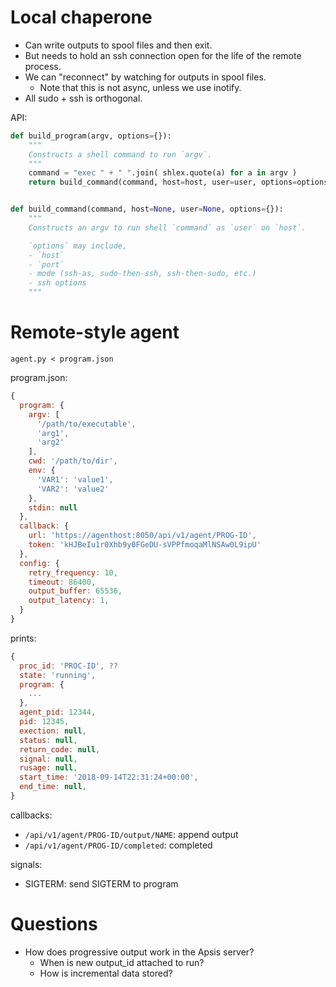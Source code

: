 # Local chaperone

- Can write outputs to spool files and then exit.
- But needs to hold an ssh connection open for the life of the remote process.
- We can "reconnect" by watching for outputs in spool files.
  - Note that this is not async, unless we use inotify.
- All sudo + ssh is orthogonal.

API:

```py
def build_program(argv, options={}):
    """
    Constructs a shell command to run `argv`.
    """
    command = "exec " + " ".join( shlex.quote(a) for a in argv )
    return build_command(command, host=host, user=user, options=options)


def build_command(command, host=None, user=None, options={}):
    """
    Constructs an argv to run shell `command` as `user` on `host`.

    `options` may include,
    - `host`
    - `port`
    - mode (ssh-as, sudo-then-ssh, ssh-then-sudo, etc.)
    - ssh options
    """

```



# Remote-style agent

```
agent.py < program.json
```


program.json:
```js
{
  program: {
    argv: [
      '/path/to/executable',
      'arg1',
      'arg2'
    ],
    cwd: '/path/to/dir',
    env: {
      'VAR1': 'value1',
      'VAR2': 'value2'
    },
    stdin: null
  },
  callback: {
    url: 'https://agenthost:8050/api/v1/agent/PROG-ID',
    token: 'kHJBeIu1r0Xhb9y0FGeDU-sVPPfmoqaMlNSAw0L9ipU'
  },
  config: {
    retry_frequency: 10,
    timeout: 86400,
    output_buffer: 65536,
    output_latency: 1,
  }
}
```

prints:
```js
{
  proc_id: 'PROC-ID', ??
  state: 'running',
  program: {
    ...
  },
  agent_pid: 12344,
  pid: 12345,
  exection: null,
  status: null,
  return_code: null,
  signal: null,
  rusage: null,
  start_time: '2018-09-14T22:31:24+00:00',
  end_time: null,
}
```

callbacks:

- `/api/v1/agent/PROG-ID/output/NAME`: append output
- `/api/v1/agent/PROG-ID/completed`: completed

signals:

- SIGTERM: send SIGTERM to program


# Questions

- How does progressive output work in the Apsis server?
  - When is new output_id attached to run?
  - How is incremental data stored?
  
